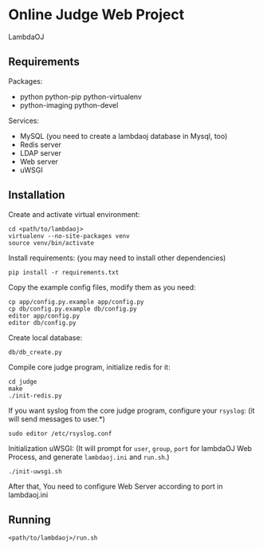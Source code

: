 # Online Judge Web Project

LambdaOJ



## Requirements

Packages:

* python python-pip python-virtualenv
* python-imaging python-devel

Services:

* MySQL (you need to create a lambdaoj database in Mysql, too)
* Redis server
* LDAP server
* Web server
* uWSGI



## Installation

Create and activate virtual environment:

```
cd <path/to/lambdaoj>
virtualenv --no-site-packages venv
source venv/bin/activate
```

Install requirements:
(you may need to install other dependencies)

```
pip install -r requirements.txt
```

Copy the example config files, modify them as you need:

```
cp app/config.py.example app/config.py
cp db/config.py.example db/config.py
editor app/config.py
editor db/config.py
```

Create local database:

```
db/db_create.py  
```

Compile core judge program, initialize redis for it:

```
cd judge
make
./init-redis.py
```

If you want syslog from the core judge program, configure your `rsyslog`:
(it will send messages to user.*)

```
sudo editor /etc/rsyslog.conf
```

Initialization uWSGI:
(It will prompt for `user`, `group`, `port` for lambdaOJ Web Process,
and generate `lambdaoj.ini` and `run.sh`.)

```
./init-uwsgi.sh
```

After that, You need to configure Web Server according to port in lambdaoj.ini



## Running

```
<path/to/lambdaoj>/run.sh
```
